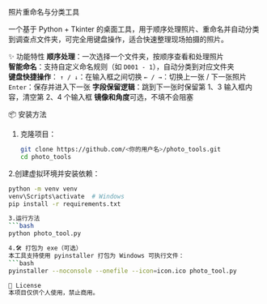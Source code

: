  照片重命名与分类工具

一个基于 Python + Tkinter 的桌面工具，用于顺序处理照片、重命名并自动分类到调查点文件夹，可完全用键盘操作，适合快速整理现场拍摄的照片。

 ✨ 功能特性
 **顺序处理**：一次选择一个文件夹，按顺序查看和处理照片  
 **智能命名**：支持自定义命名规则（如 `D001 - 1`），自动分类到对应文件夹  
 **键盘快捷操作**：
   `↑ / ↓`：在输入框之间切换
   `← / →`：切换上一张 / 下一张照片
   `Enter`：保存并进入下一张
 **字段保留逻辑**：跳到下一张时保留第 1、3 输入框内容，清空第 2、4 个输入框
 **镜像和角度**可选，不填不会阻塞

 📦 安装方法
1. 克隆项目：
   ```bash
   git clone https://github.com/<你的用户名>/photo_tools.git
   cd photo_tools

2.创建虚拟环境并安装依赖：
   ```bash
  python -m venv venv
  venv\Scripts\activate  # Windows
  pip install -r requirements.txt

3.运行方法
   ```bash
  python photo_tool.py

4.🛠 打包为 exe（可选）
   本工具支持使用 pyinstaller 打包为 Windows 可执行文件：
   ```bash
   pyinstaller --noconsole --onefile --icon=icon.ico photo_tool.py

📜 License
本项目仅供个人使用，禁止商用。

